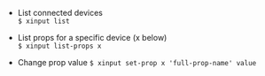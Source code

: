 
- List connected devices \
`$ xinput list`

- List props for a specific device (x below) \
`$ xinput list-props x`

- Change prop value
`$ xinput set-prop x 'full-prop-name' value`
